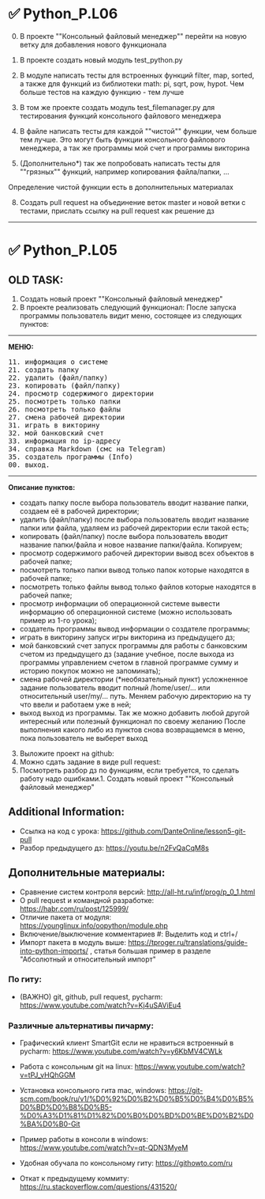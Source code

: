 # ✅ Python_P.L06

0. В проекте ""Консольный файловый менеджер"" перейти на новую ветку для добавления нового функционала
 
1. В проекте создать новый модуль test_python.py
 
2. В модуле написать тесты для встроенных функций filter, map, sorted, а также для функций из библиотеки math: pi, sqrt, pow, hypot. Чем больше тестов на каждую функцию - тем лучше
 
3. В том же проекте создать модуль test_filemanager.py для тестирования функций консольного файлового менеджера
 
4. В файле написать тесты для каждой ""чистой"" функции, чем больше тем лучше. Это могут быть функции консольного файлового менеджера, а так же программы мой счет и программы викторина
 
5. (Дополнительно*) так же попробовать написать тесты для ""грязных"" функций, например копирования файла/папки, ...
 
Определение чистой функции есть в дополнительных материалах
 
8. Создать pull request на объединение веток master и новой ветки с тестами, прислать ссылку на pull request как решение дз


---



# ✅ Python_P.L05
## OLD TASK:

1. Создать новый проект ""Консольный файловый менеджер"
2. В проекте реализовать следующий функционал:
После запуска программы пользователь видит меню, состоящее из следующих пунктов:

---
**МЕНЮ:**
<pre>
11. информация о системе
21. создать папку
22. удалить (файл/папку)
23. копировать (файл/папку)
24. просмотр содержимого директории
25. посмотреть только папки
26. посмотреть только файлы
27. смена рабочей директории
31. играть в викторину
32. мой банковский счет
33. информация по ip-адресу
34. справка Markdown (смс на Telegram)
35. создатель программы (Info)
00. выход.
</pre>
---

**Описание пунктов:**
- создать папку
после выбора пользователь вводит название папки, создаем её в рабочей директории;
- удалить (файл/папку)
после выбора пользователь вводит название папки или файла, удаляем из рабочей директории если такой есть;
- копировать (файл/папку)
после выбора пользователь вводит название папки/файла и новое название папки/файла. Копируем;
- просмотр содержимого рабочей директории
вывод всех объектов в рабочей папке;
- посмотреть только папки
вывод только папок которые находятся в рабочей папке;
- посмотреть только файлы
вывод только файлов которые находятся в рабочей папке;
- просмотр информации об операционной системе
вывести информацию об операционной системе (можно использовать пример из 1-го урока);
- создатель программы
вывод информации о создателе программы;
- играть в викторину
запуск игры викторина из предыдущего дз;
- мой банковский счет
запуск программы для работы с банковским счетом из предыдущего дз (задание учебное, после выхода из программы управлением счетом в главной программе сумму и историю покупок можно не запоминать);
- смена рабочей директории (*необязательный пункт)
усложненное задание пользователь вводит полный /home/user/... или относительный user/my/... путь. Меняем рабочую директорию на ту что ввели и работаем уже в ней;
- выход
выход из программы.
Так же можно добавить любой другой интересный или полезный функционал по своему желанию
После выполнения какого либо из пунктов снова возвращаемся в меню, пока пользователь не выберет выход
3. Выложите проект на github:
4. Можно сдать задание в виде pull request:
5. Посмотреть разбор дз по функциям, если требуется, то сделать работу надо ошибками.1. Создать новый проект ""Консольный файловый менеджер"


## Additional Information:

- Ссылка на код с урока: https://github.com/DanteOnline/lesson5-git-pull
- Разбор предыдущего дз: https://youtu.be/n2FvQaCqM8s

 
## Дополнительные материалы:
- Сравнение систем контроля версий: http://all-ht.ru/inf/prog/p_0_1.html
- О pull request и командной разработке: https://habr.com/ru/post/125999/
- Отличие пакета от модуля: https://younglinux.info/oopython/module.php
- Включение/выключение комментариев #: Выделить код и ctrl+/
- Импорт пакета в модуль выше: https://tproger.ru/translations/guide-into-python-imports/ , статья большая пример в разделе "Абсолютный и относительный импорт"

### По гиту: 
- (ВАЖНО) git, github, pull request, pycharm: https://www.youtube.com/watch?v=Kj4uSAViEu4

### Различные альтернативы пичарму: 
- Графический клиент SmartGit если не нравиться встроенный в pycharm: https://www.youtube.com/watch?v=y6KbMV4CWLk
- Работа с консольным git на linux: https://www.youtube.com/watch?v=tPJ_vHQhGGM
- Установка консольного гита mac, windows: https://git-scm.com/book/ru/v1/%D0%92%D0%B2%D0%B5%D0%B4%D0%B5%D0%BD%D0%B8%D0%B5-%D0%A3%D1%81%D1%82%D0%B0%D0%BD%D0%BE%D0%B2%D0%BA%D0%B0-Git
- Пример работы в консоли в windows: https://www.youtube.com/watch?v=qt-QDN3MyeM
 
- Удобная обучала по консольному гиту: https://githowto.com/ru
- Откат к предыдущему коммиту: https://ru.stackoverflow.com/questions/431520/
